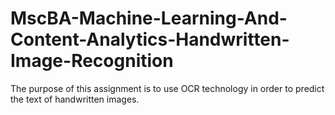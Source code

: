# MscBA-Machine-Learning-And-Content-Analytics-Handwritten-Image-Recognition

The purpose of this assignment is to use OCR technology in order to predict the text of handwritten images.
